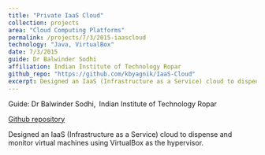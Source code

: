 ```yaml
---
title: "Private IaaS Cloud"
collection: projects
area: "Cloud Computing Platforms"
permalink: /projects/7/3/2015-iaascloud
technology: "Java, VirtualBox"
date: 7/3/2015
guide: Dr Balwinder Sodhi
affiliation: Indian Institute of Technology Ropar
github_repo: "https://github.com/kbyagnik/IaaS-Cloud"
excerpt: Designed an IaaS (Infrastructure as a Service) cloud to dispense and monitor virtual machines using VirtualBox as the hypervisor.
---
```


Guide: Dr Balwinder Sodhi,&ensp;Indian Institute of Technology Ropar 

[Github repository](https://github.com/kbyagnik/IaaS-Cloud)

Designed an IaaS (Infrastructure as a Service) cloud to dispense and monitor virtual machines using VirtualBox as the hypervisor.

